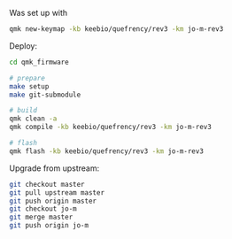 Was set up with

```bash
qmk new-keymap -kb keebio/quefrency/rev3 -km jo-m-rev3
```

Deploy:

```bash
cd qmk_firmware

# prepare
make setup
make git-submodule

# build
qmk clean -a
qmk compile -kb keebio/quefrency/rev3 -km jo-m-rev3

# flash
qmk flash -kb keebio/quefrency/rev3 -km jo-m-rev3
```

Upgrade from upstream:

```bash
git checkout master
git pull upstream master
git push origin master
git checkout jo-m
git merge master
git push origin jo-m
```
